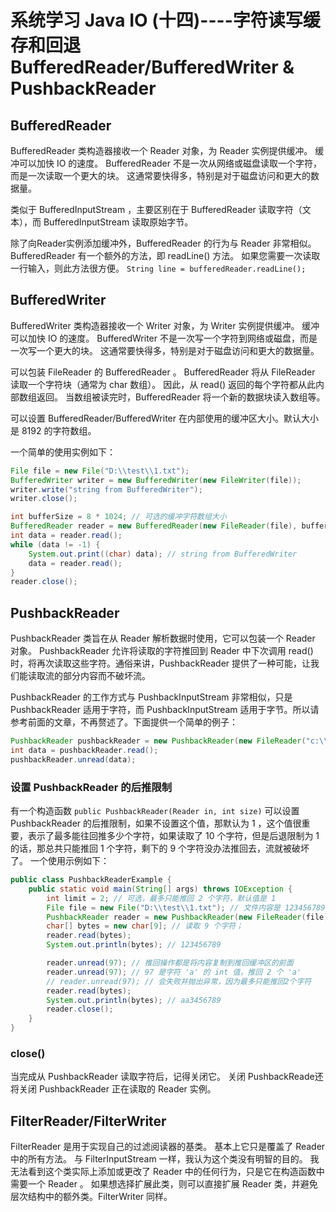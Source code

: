 # 系统学习 Java IO (十四)----字符读写缓存和回退 BufferedReader/BufferedWriter & PushbackReader

## BufferedReader
BufferedReader 类构造器接收一个 Reader 对象，为 Reader 实例提供缓冲。 缓冲可以加快 IO 的速度。 BufferedReader 不是一次从网络或磁盘读取一个字符，而是一次读取一个更大的块。 这通常要快得多，特别是对于磁盘访问和更大的数据量。

类似于 BufferedInputStream ，主要区别在于 BufferedReader 读取字符（文本），而 BufferedInputStream 读取原始字节。

除了向Reader实例添加缓冲外，BufferedReader 的行为与 Reader 非常相似。 BufferedReader 有一个额外的方法，即 readLine() 方法。 如果您需要一次读取一行输入，则此方法很方便。
`String line = bufferedReader.readLine();`

## BufferedWriter

BufferedWriter 类构造器接收一个 Writer 对象，为 Writer 实例提供缓冲。 缓冲可以加快 IO 的速度。 BufferedWriter 不是一次写一个字符到网络或磁盘，而是一次写一个更大的块。 这通常要快得多，特别是对于磁盘访问和更大的数据量。

可以包装 FileReader 的 BufferedReader 。 BufferedReader 将从 FileReader 读取一个字符块（通常为 char 数组）。 因此，从 read() 返回的每个字符都从此内部数组返回。 当数组被读完时，BufferedReader 将一个新的数据块读入数组等。

可以设置 BufferedReader/BufferedWriter 在内部使用的缓冲区大小。默认大小是 8192 的字符数组。

一个简单的使用实例如下：

```java
File file = new File("D:\\test\\1.txt");
BufferedWriter writer = new BufferedWriter(new FileWriter(file));
writer.write("string from BufferedWriter");
writer.close();

int bufferSize = 8 * 1024; // 可选的缓冲字符数组大小
BufferedReader reader = new BufferedReader(new FileReader(file), bufferSize);
int data = reader.read();
while (data != -1) {
    System.out.print((char) data); // string from BufferedWriter
    data = reader.read();
}
reader.close();
```

## PushbackReader
PushbackReader 类旨在从 Reader 解析数据时使用，它可以包装一个 Reader 对象。 PushbackReader 允许将读取的字符推回到 Reader 中下次调用 read() 时，将再次读取这些字符。通俗来讲，PushbackReader 提供了一种可能，让我们能读取流的部分内容而不破坏流。

PushbackReader 的工作方式与 PushbackInputStream 非常相似，只是 PushbackReader 适用于字符，而 PushbackInputStream 适用于字节。所以请参考前面的文章，不再赘述了。下面提供一个简单的例子：
```java
PushbackReader pushbackReader = new PushbackReader(new FileReader("c:\\data\\input.txt"));
int data = pushbackReader.read();
pushbackReader.unread(data);
```

### 设置 PushbackReader 的后推限制
有一个构造函数 `public PushbackReader(Reader in, int size)` 可以设置 PushbackReader 的后推限制，如果不设置这个值，那默认为 1 ，这个值很重要，表示了最多能往回推多少个字符，如果读取了 10 个字符，但是后退限制为 1 的话，那总共只能推回 1 个字符，剩下的 9 个字符没办法推回去，流就被破坏了。
一个使用示例如下：
```java
public class PushbackReaderExample {
    public static void main(String[] args) throws IOException {
        int limit = 2; // 可选，最多只能推回 2 个字符，默认值是 1 
        File file = new File("D:\\test\\1.txt"); // 文件内容是 123456789
        PushbackReader reader = new PushbackReader(new FileReader(file), limit);
        char[] bytes = new char[9]; // 读取 9 个字符；
        reader.read(bytes);
        System.out.println(bytes); // 123456789

        reader.unread(97); // 推回操作都是将内容复制到推回缓冲区的前面
        reader.unread(97); // 97 是字符 'a' 的 int 值，推回 2 个 'a'
        // reader.unread(97); // 会失败并抛出异常，因为最多只能推回2个字符
        reader.read(bytes);
        System.out.println(bytes); // aa3456789
        reader.close();
    }
}
```
### close()
当完成从 PushbackReader 读取字符后，记得关闭它。 关闭 PushbackReade还将关闭 PushbackReader 正在读取的 Reader 实例。

## FilterReader/FilterWriter
FilterReader 是用于实现自己的过滤阅读器的基类。 基本上它只是覆盖了 Reader 中的所有方法。
与 FilterInputStream 一样，我认为这个类没有明智的目的。 我无法看到这个类实际上添加或更改了 Reader 中的任何行为，只是它在构造函数中需要一个 Reader 。 如果想选择扩展此类，则可以直接扩展 Reader 类，并避免层次结构中的额外类。FilterWriter 同样。

